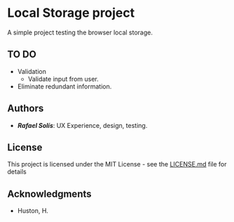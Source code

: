 ﻿# Local Storage project

A simple project testing the browser local storage. 

## TO DO
* Validation
    * Validate input from user. 
* Eliminate redundant information. 


 ## Authors
 * ___Rafael Solís___: UX Experience, design, testing.

 ## License
 This project is licensed under the MIT License - see the [LICENSE.md](https://opensource.org/licenses/MIT) file for details

 ## Acknowledgments

* Huston, H. 